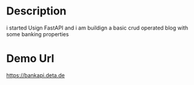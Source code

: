 <!-- write readme for this project -->
# Description

<p>i started Usign FastAPI and i am buildign a basic crud operated blog with some banking properties</p>

# Demo Url
<a href="https://banakpi.deta.dev"> https://bankapi.deta.de </a>